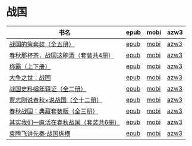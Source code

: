 # 战国

| 书名 | epub | mobi | azw3 |
| --- | --- | --- | --- |
| [战国的策套装（全五册）](http://ct.dalanmei.com/f/31084289-570138795-cf738a) | [epub](http://ct.dalanmei.com/f/31084289-570138795-cf738a) | [mobi](http://ct.dalanmei.com/f/31084289-570354716-60822d) | [azw3](http://ct.dalanmei.com/f/31084289-571402627-282055) |
| [春秋那杯茶，战国这碗酒（套装共4册）](http://ct.dalanmei.com/f/31084289-571637970-db7374) | [epub](http://ct.dalanmei.com/f/31084289-571637970-db7374) | [mobi](http://ct.dalanmei.com/f/31084289-572121680-48e66b) | [azw3](http://ct.dalanmei.com/f/31084289-572183171-8ac2d8) |
| [称霸（上下册）](http://ct.dalanmei.com/f/31084289-571538920-5c1449) | [epub](http://ct.dalanmei.com/f/31084289-571538920-5c1449) | [mobi](http://ct.dalanmei.com/f/31084289-571807014-40235c) | [azw3](http://ct.dalanmei.com/f/31084289-572195984-35de39) |
| [大争之世：战国](http://ct.dalanmei.com/f/31084289-571540797-132569) | [epub](http://ct.dalanmei.com/f/31084289-571540797-132569) | [mobi](http://ct.dalanmei.com/f/31084289-571808508-903781) | [azw3](http://ct.dalanmei.com/f/31084289-572196237-2e9dda) |
| [战国史料编年辑证（全二册）](None) | [epub](None) | [mobi](None) | [azw3](None) |
| [贾志刚说春秋×说战国（全十二册）](http://ct.dalanmei.com/f/31084289-571423017-fa8fcc) | [epub](http://ct.dalanmei.com/f/31084289-571423017-fa8fcc) | [mobi](http://ct.dalanmei.com/f/31084289-571781888-bfa2f3) | [azw3](http://ct.dalanmei.com/f/31084289-571883039-9b5ad0) |
| [春秋战国：典藏套装版（全三册）](http://ct.dalanmei.com/f/31084289-571451505-db7e5b) | [epub](http://ct.dalanmei.com/f/31084289-571451505-db7e5b) | [mobi](http://ct.dalanmei.com/f/31084289-571785121-9d77a3) | [azw3](http://ct.dalanmei.com/f/31084289-571885375-1da6b2) |
| [其实我们一直活在春秋战国（套装共6册）](http://ct.dalanmei.com/f/31084289-571455233-f6c0f2) | [epub](http://ct.dalanmei.com/f/31084289-571455233-f6c0f2) | [mobi](http://ct.dalanmei.com/f/31084289-571787785-4343cf) | [azw3](http://ct.dalanmei.com/f/31084289-571888685-f9490c) |
| [袁腾飞讲先秦·战国纵横](http://ct.dalanmei.com/f/31084289-571458427-258627) | [epub](http://ct.dalanmei.com/f/31084289-571458427-258627) | [mobi](http://ct.dalanmei.com/f/31084289-571791470-bfc374) | [azw3](http://ct.dalanmei.com/f/31084289-571900400-c7505f) |
